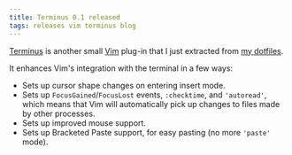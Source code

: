 ```yaml
---
title: Terminus 0.1 released
tags: releases vim terminus blog
---
```


[Terminus](https://github.com/wincent/terminus) is another small [Vim](/wiki/Vim) plug-in that I just extracted from [my dotfiles](https://github.com/wincent/wincent).

It enhances Vim's integration with the terminal in a few ways:

-   Sets up cursor shape changes on entering insert mode.
-   Sets up `FocusGained`/`FocusLost` events, `:checktime`, and `'autoread'`, which means that Vim will automatically pick up changes to files made by other processes.
-   Sets up improved mouse support.
-   Sets up Bracketed Paste support, for easy pasting (no more `'paste'` mode).

